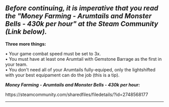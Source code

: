 <h2 text-align: center><i> Before continuing, it is imperative that you read the "Money Farming - Arumtails and Monster Bells - 430k per hour" at the Steam Community (Link below). </i></h3>

<p><strong> Three more things: </strong></p>
<p>    • Your game combat speed must be set to 3x.
    <br>
       • You must have at least one Arumtail with Gemstone Barrage as the first in your team.
    <br>
       • You don't need all of your Arumtails fully-equiped, only the lightshifted with your best equipament can do the job (this is a tip).
</p> 

<p><i><strong>Money Farming - Arumtails and Monster Bells - 430k per hour: </strong></i></p> 
https://steamcommunity.com/sharedfiles/filedetails/?id=2748568177

<hr></hr>
